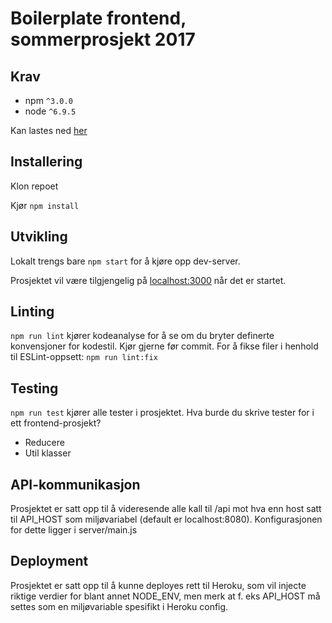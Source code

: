 # Boilerplate frontend, sommerprosjekt 2017

## Krav
* npm `^3.0.0`
* node `^6.9.5`

Kan lastes ned [her](https://www.npmjs.com/get-npm)

## Installering
Klon repoet

Kjør ```npm install```

## Utvikling
Lokalt trengs bare ```npm start``` for å kjøre opp dev-server.

Prosjektet vil være tilgjengelig på [localhost:3000](http://localhost:3000) når det er startet.

## Linting
```npm run lint``` kjører kodeanalyse for å se om du bryter definerte konvensjoner for kodestil.
Kjør gjerne før commit. For å fikse filer i henhold til ESLint-oppsett: ```npm run lint:fix```

## Testing
```npm run test``` kjører alle tester i prosjektet. Hva burde du skrive tester for i ett frontend-prosjekt?
- Reducere
- Util klasser

## API-kommunikasjon
Prosjektet er satt opp til å videresende alle kall til /api mot hva enn host satt til
API_HOST som miljøvariabel (default er localhost:8080). Konfigurasjonen for dette ligger
i server/main.js

## Deployment
Prosjektet er satt opp til å kunne deployes rett til Heroku, som vil injecte riktige verdier
for blant annet NODE_ENV, men merk at f. eks API_HOST må settes som en miljøvariable spesifikt i
Heroku config.

